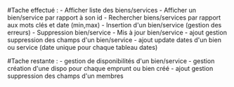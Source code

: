 
#Tache effectué :
    - Afficher liste des biens/services
    - Afficher un bien/service par rapport à son id
    - Rechercher biens/services par rapport aux mots clés et date (min,max)
    - Insertion d'un bien/service (gestion des erreurs)
    - Suppression bien/service
    - Mis à jour bien/service
    - ajout gestion suppression des champs d'un bien/service
    - ajout update dates d'un bien ou service (date unique pour chaque tableau dates)

#Tache restante :
    - gestion de disponibilités d'un bien/service
    - gestion création d'une dispo pour chaque emprunt ou bien créé
    - ajout gestion suppression des champs d'un membres

